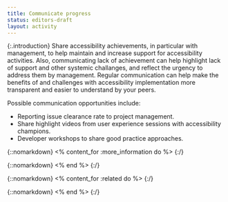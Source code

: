 ```yaml
---
title: Communicate progress
status: editors-draft
layout: activity
---
```


{:.introduction}
Share accessibility achievements, in particular with management, to help maintain and increase support for accessibility activities. Also, communicating lack of achievement can help highlight lack of support and other systemic challanges, and reflect the urgency to address them by management. Regular communication can help make the benefits of and challenges with accessibility implementation more transparent and easier to understand by your peers.

Possible communication opportunities include:

* Reporting issue clearance rate to project management.
* Share highlight videos from user experience sessions with accessibility champions.
* Developer workshops to share good practice approaches.

{::nomarkdown}
<% content_for :more_information do %>
{:/}
  
{::nomarkdown}
<% end %>
{:/}

{::nomarkdown}
<% content_for :related do %>
{:/}

{::nomarkdown}
<% end %>
{:/}
